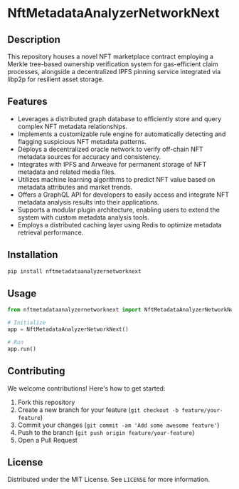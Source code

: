 # NftMetadataAnalyzerNetworkNext

## Description

This repository houses a novel NFT marketplace contract employing a Merkle tree-based ownership verification system for gas-efficient claim processes, alongside a decentralized IPFS pinning service integrated via libp2p for resilient asset storage.

## Features

- Leverages a distributed graph database to efficiently store and query complex NFT metadata relationships.
- Implements a customizable rule engine for automatically detecting and flagging suspicious NFT metadata patterns.
- Deploys a decentralized oracle network to verify off-chain NFT metadata sources for accuracy and consistency.
- Integrates with IPFS and Arweave for permanent storage of NFT metadata and related media files.
- Utilizes machine learning algorithms to predict NFT value based on metadata attributes and market trends.
- Offers a GraphQL API for developers to easily access and integrate NFT metadata analysis results into their applications.
- Supports a modular plugin architecture, enabling users to extend the system with custom metadata analysis tools.
- Employs a distributed caching layer using Redis to optimize metadata retrieval performance.
## Installation

```bash
pip install nftmetadataanalyzernetworknext
```

## Usage

```python
from nftmetadataanalyzernetworknext import NftMetadataAnalyzerNetworkNext

# Initialize
app = NftMetadataAnalyzerNetworkNext()

# Run
app.run()
```

## Contributing

We welcome contributions! Here's how to get started:

1. Fork this repository
2. Create a new branch for your feature (`git checkout -b feature/your-feature`)
3. Commit your changes (`git commit -am 'Add some awesome feature'`)
4. Push to the branch (`git push origin feature/your-feature`)
5. Open a Pull Request

## License

Distributed under the MIT License. See `LICENSE` for more information.
